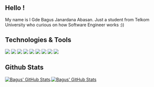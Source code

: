 ## Hello !
My name is I Gde Bagus Janardana Abasan. Just a student from Telkom University who curious on how Software Engineer works :))

## Technologies & Tools
![](https://img.shields.io/badge/Code-Python-informational?style=flat&logo=python&logoColor=white&color=2bbc8a)
![](https://img.shields.io/badge/Code-PHP-informational?style=flat&logo=php&logoColor=white&color=2bbc8a)
![](https://img.shields.io/badge/Code-Laravel-informational?style=flat&logo=laravel&logoColor=white&color=2bbc8a)
![](https://img.shields.io/badge/Code-JavaScript-informational?style=flat&logo=javascript&logoColor=white&color=2bbc8a)
![](https://img.shields.io/badge/Code-Golang-informational?style=flat&logo=go&logoColor=white&color=2bbc8a)
![](https://img.shields.io/badge/Code-ReactJS-informational?style=flat&logo=createreactapp&logoColor=white&color=2bbc8a)
![](https://img.shields.io/badge/Tools-MysQL-informational?style=flat&logo=mysql&logoColor=white&color=2bbc8a)
![](https://img.shields.io/badge/Tools-MongoDB-informational?style=flat&logo=mongodb&logoColor=white&color=2bbc8a)
![](https://img.shields.io/badge/Tools-Docker-informational?style=flat&logo=docker&logoColor=white&color=2bbc8a) 

## Github Stats
<a href="https://https://github.com/agusjanardana">
  <img align="center" src="https://github-readme-stats.vercel.app/api?username=agusjanardana&show_icons=true&theme=shades-of-purple" alt="Bagus' GitHub Stats" />
</a>
<a href="https://https://github.com/agusjanardana">
  <img align="center" src="https://github-readme-stats.vercel.app/api/top-langs/?username=agusjanardana&show_icons=true&theme=shades-of-purple" alt="Bagus' GitHub Stats" />
</a>


